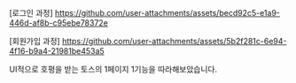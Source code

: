 
[로그인 과정]
https://github.com/user-attachments/assets/becd92c5-e1a9-446d-af8b-c95ebe78372e


[회원가입 과정]
https://github.com/user-attachments/assets/5b2f281c-6e94-4f16-b9a4-21981be453a5

UI적으로 호평을 받는 토스의 1페이지 1기능을 따라해보았습니다.
